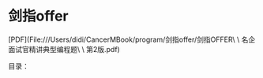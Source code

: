 # 剑指offer

[PDF](File:///Users/didi/CancerMBook/program/剑指offer/剑指OFFER\ \ 名企面试官精讲典型编程题\ \ 第2版.pdf)

目录：
```{tableofcontents}
```
